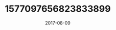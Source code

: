 ---
title: "1577097656823833899"
cover: "2017-08-09 06.38.32 1577097656823833899_46248401"
photo: "2017-08-09 06.38.32 1577097656823833899_46248401"
date: "2017-08-09"
type: "photo"
---